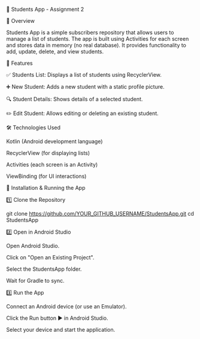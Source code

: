 📘 Students App - Assignment 2

📌 Overview

Students App is a simple subscribers repository that allows users to manage a list of students. The app is built using Activities for each screen and stores data in memory (no real database). It provides functionality to add, update, delete, and view students.

🎯 Features

✅ Students List: Displays a list of students using RecyclerView.

➕ New Student: Adds a new student with a static profile picture.

🔍 Student Details: Shows details of a selected student.

✏️ Edit Student: Allows editing or deleting an existing student.

🛠 Technologies Used

Kotlin (Android development language)

RecyclerView (for displaying lists)

Activities (each screen is an Activity)

ViewBinding (for UI interactions)

🚀 Installation & Running the App

1️⃣ Clone the Repository

git clone https://github.com/YOUR_GITHUB_USERNAME/StudentsApp.git
cd StudentsApp

2️⃣ Open in Android Studio

Open Android Studio.

Click on "Open an Existing Project".

Select the StudentsApp folder.

Wait for Gradle to sync.

3️⃣ Run the App

Connect an Android device (or use an Emulator).

Click the Run button ▶️ in Android Studio.

Select your device and start the application.
